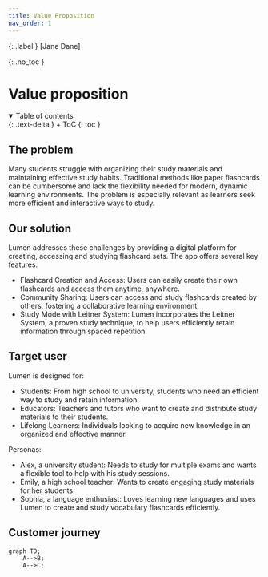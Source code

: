 ```yaml
---
title: Value Proposition
nav_order: 1
---
```


{: .label }
[Jane Dane]

{: .no_toc }
# Value proposition

<details open markdown="block">
{: .text-delta }
<summary>Table of contents</summary>
+ ToC
{: toc }
</details>

## The problem

Many students struggle with organizing their study materials and maintaining effective study habits. Traditional methods like paper flashcards can be cumbersome and lack the flexibility needed for modern, dynamic learning environments. The problem is especially relevant as learners seek more efficient and interactive ways to study.

## Our solution

Lumen addresses these challenges by providing a digital platform for creating, accessing and studying flashcard sets. The app offers several key features:

- Flashcard Creation and Access: Users can easily create their own flashcards and access them anytime, anywhere.
- Community Sharing: Users can access and study flashcards created by others, fostering a collaborative learning environment.
- Study Mode with Leitner System: Lumen incorporates the Leitner System, a proven study technique, to help users efficiently retain information through spaced repetition.

## Target user

Lumen is designed for:

- Students: From high school to university, students who need an efficient way to study and retain information.
- Educators: Teachers and tutors who want to create and distribute study materials to their students.
- Lifelong Learners: Individuals looking to acquire new knowledge in an organized and effective manner.

Personas:

- Alex, a university student: Needs to study for multiple exams and wants a flexible tool to help with his study sessions.
- Emily, a high school teacher: Wants to create engaging study materials for her students.
- Sophia, a language enthusiast: Loves learning new languages and uses Lumen to create and study vocabulary flashcards efficiently.

## Customer journey

```mermaid
graph TD;
    A-->B;
    A-->C;
```